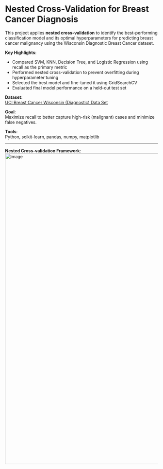 # Nested Cross-Validation for Breast Cancer Diagnosis

This project applies **nested cross-validation** to identify the best-performing classification model and its optimal hyperparameters for predicting breast cancer malignancy using the Wisconsin Diagnostic Breast Cancer dataset.

**Key Highlights**:
- Compared SVM, KNN, Decision Tree, and Logistic Regression using recall as the primary metric
- Performed nested cross-validation to prevent overfitting during hyperparameter tuning
- Selected the best model and fine-tuned it using GridSearchCV
- Evaluated final model performance on a held-out test set

**Dataset**:  
[UCI Breast Cancer Wisconsin (Diagnostic) Data Set](https://archive.ics.uci.edu/ml/datasets/Breast+Cancer+Wisconsin+(Diagnostic))

**Goal**:  
Maximize recall to better capture high-risk (malignant) cases and minimize false negatives.

**Tools**:  
Python, scikit-learn, pandas, numpy, matplotlib

---------------------------------------------------------
**Nested Cross-validation Framework**:  
<img width="1022" alt="image" src="https://github.com/user-attachments/assets/dc57e757-c051-47e3-ae43-927e70781739" />


